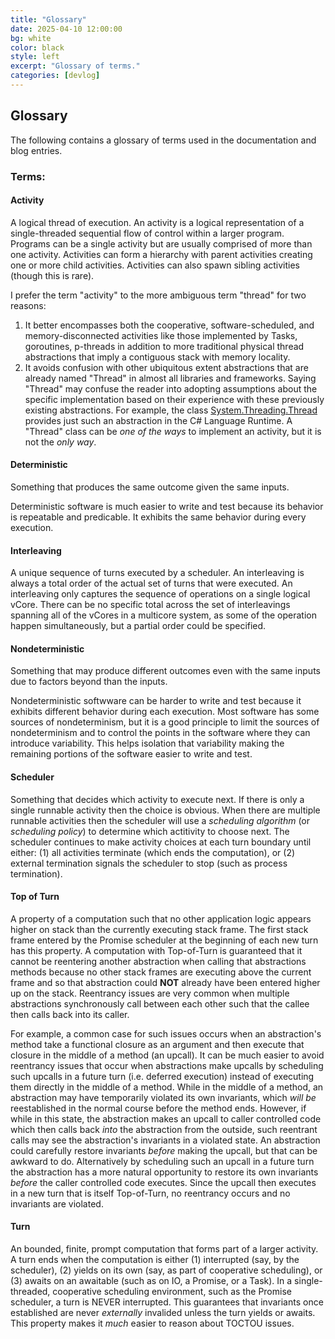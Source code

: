 ```yaml
---
title: "Glossary"
date: 2025-04-10 12:00:00
bg: white
color: black
style: left
excerpt: "Glossary of terms."
categories: [devlog]
---
```


## Glossary
The following contains a glossary of terms used in the documentation and blog entries.

### Terms:

#### Activity
A logical thread of execution.  An activity is a logical representation of a single-threaded sequential flow of control
within a larger program.  Programs can be a single activity but are usually comprised of more than one activity.
Activities can form a hierarchy with parent activities creating one or more child activities.  Activities can also spawn
sibling activities (though this is rare).

I prefer the term "activity" to the more ambiguous term "thread" for two reasons: 

1. It better encompasses both the cooperative, software-scheduled, and memory-disconnected activities like those
implemented by Tasks, goroutines, p-threads in addition to more traditional physical thread abstractions that imply a
contiguous stack with memory locality.  
2. It avoids confusion with other ubiquitous extent abstractions that are already named "Thread" in almost all libraries
and frameworks.  Saying "Thread" may confuse the reader into adopting assumptions about the specific implementation
based on their experience with these previously existing abstractions. For example, the class
[System.Threading.Thread](https://learn.microsoft.com/en-us/dotnet/api/system.threading.thread) provides just such an
abstraction in the C# Language Runtime.  A "Thread" class can be _one of the ways_ to implement an activity, but it is
not the _only way_.

#### Deterministic
Something that produces the same outcome given the same inputs.

Deterministic software is much easier to write and test because its behavior is repeatable and predicable.  It exhibits
the same behavior during every execution.

#### Interleaving
A unique sequence of turns executed by a scheduler.  An interleaving is always a total order of the actual set of turns
that were executed.  An interleaving only captures the sequence of operations on a single logical vCore.  There can be
no specific total across the set of interleavings spanning all of the vCores in a multicore system, as some of the
operation happen simultaneously, but a partial order could be specified.

#### Nondeterministic
Something that may produce different outcomes even with the same inputs due to factors beyond than the inputs.

Nondeterministic softwware can be harder to write and test because it exhibits different behavior during each execution.
Most software has some sources of nondeterminism, but it is a good principle to limit the sources of nondeterminism and
to control the points in the software where they can introduce variability.  This helps isolation that variability
making the remaining portions of the software easier to write and test.

#### Scheduler
Something that decides which activity to execute next.  If there is only a single runnable activity then the choice is
obvious.  When there are multiple runnable activities then the scheduler will use a _scheduling algorithm_ (or
_scheduling policy_) to determine which actitivity to choose next.  The scheduler continues to make activity choices at
each turn boundary until either: (1) all activities terminate (which ends the computation), or (2) external termination
signals the scheduler to stop (such as process termination).

#### Top of Turn
A property of a computation such that no other application logic appears higher on stack than the currently executing
stack frame.  The first stack frame entered by the Promise scheduler at the beginning of each new turn has this
property.  A computation with Top-of-Turn is guaranteed that it cannot be reentering another abstraction when calling
that abstractions methods because no other stack frames are executing above the current frame and so that abstraction
could **NOT** already have been entered higher up on the stack.  Reentrancy issues are very common when multiple
abstractions synchronously call between each other such that the callee then calls back into its caller.

For example, a common case for such issues occurs when an abstraction's method take a functional closure as an argument
and then execute that closure in the middle of a method (an upcall).  It can be much easier to avoid reentrancy issues
that occur when abstractions make upcalls by scheduling such upcalls in a future turn (i.e. deferred execution) instead
of executing them directly in the middle of a method.  While in the middle of a method, an abstraction may have
temporarily violated its own invariants, which _will be_ reestablished in the normal course before the method ends.
However, if while in this state, the abstraction makes an upcall to caller controlled code which then calls back _into_
the abstraction from the outside, such reentrant calls may see the abstraction's invariants in a violated state.  An
abstraction could carefully restore invariants _before_ making the upcall, but that can be awkward to do.  Alternatively
by scheduling such an upcall in a future turn the abstraction has a more natural opportunity to restore its own
invariants _before_ the caller controlled code executes. Since the upcall then executes in a new turn that is itself
Top-of-Turn, no reentrancy occurs and no invariants are violated.

#### Turn
An bounded, finite, prompt computation that forms part of a larger activity.  A turn ends when the computation is either
(1) interrupted (say, by the scheduler), (2) yields on its own (say, as part of cooperative scheduling), or (3) awaits
on an awaitable (such as on IO, a Promise, or a Task).  In a single-threaded, cooperative scheduling environment, such
as the Promise scheduler, a turn is NEVER interrupted.  This guarantees that invariants once established are never
_externally_ invalided unless the turn yields or awaits.  This property makes it _much_ easier to reason about TOCTOU
issues.
